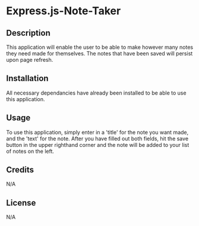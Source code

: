 # Express.js-Note-Taker

## Description

This application will enable the user to be able to make however many notes they need made for themselves. The notes that have been saved will persist upon page refresh.

## Installation

All necessary dependancies have already been installed to be able to use this application.

## Usage

To use this application, simply enter in a 'title' for the note you want made, and the 'text' for the note. After you have filled out both fields, hit the save button in the upper righthand corner and the note will be added to your list of notes on the left.

## Credits

N/A

## License

N/A

